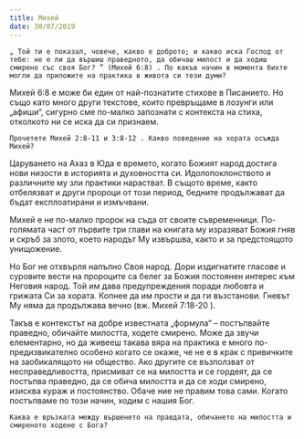 ```yaml
---
title: Михей
date: 30/07/2019
---
```


`„ Той ти е показал, човече, какво е доброто; и какво иска Господ от тебе: не е ли да вършиш праведното, да обичаш милост и да ходиш смирено със своя Бог? ” (Михей 6:8) . По какъв начин в момента бихте могли да приложите на практика в живота си тези думи?`

Михей 6:8 е може би един от най-познатите стихове в Писанието. Но също като много други текстове, които превръщаме в лозунги или „афиши“, сигурно сме по-малко запознати с контекста на стиха, отколкото ни се иска да си признаем.

`Прочетете Михей 2:8-11 и 3:8-12 . Какво поведение на хората осъжда Михей?`

Царуването на Ахаз в Юда е времето, когато Божият народ достига нови низости в историята и духовността си. Идолопоклонството и различните му зли практики нарастват. В същото време, както отбелязват и други пророци от този период, бедните продължават да бъдат експлоатирани и измъчвани.

Михей е не по-малко пророк на съда от своите съвременници. По-голямата част от първите три глави на книгата му изразяват Божия гняв и скръб за злото, което народът Му извършва, както и за предстоящото унищожение.

Но Бог не отхвърля напълно Своя народ. Дори издигнатите гласове и суровите вести на пророците са белег за Божия постоянен интерес към Неговия народ. Той им дава предупреждения поради любовта и грижата Си за хората. Копнее да им прости и да ги възстанови. Гневът Му няма да продължава вечно (вж. Михей 7:18-20 ).

Такъв е контекстът на добре известната „формула“ – постъпвайте праведно, обичайте милостта, ходете смирено. Може да звучи елементарно, но да живееш такава вяра на практика е много по-предизвикателно особено когато се окаже, че не е в крак с привичките на заобикалящото ни общество. Ако другите се възползват от несправедливостта, присмиват се на милостта и се гордеят, да се постъпва праведно, да се обича милостта и да се ходи смирено, изисква кураж и постоянство. Обаче ние не правим това сами. Когато постъпваме по този начин, ходим с нашия Бог.

`Каква е връзката между вършенето на правдата, обичането на милостта и смиреното ходене с Бога?`